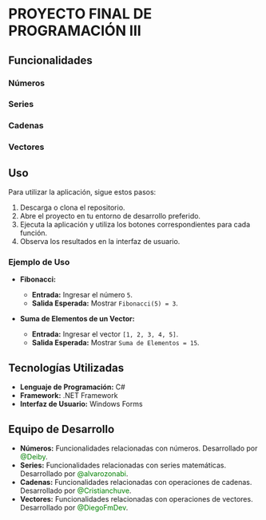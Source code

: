 # PROYECTO FINAL DE PROGRAMACIÓN III

## Funcionalidades

### Números

### Series
 
### Cadenas

### Vectores


## Uso

Para utilizar la aplicación, sigue estos pasos:

1. Descarga o clona el repositorio.
2. Abre el proyecto en tu entorno de desarrollo preferido.
3. Ejecuta la aplicación y utiliza los botones correspondientes para cada función.
4. Observa los resultados en la interfaz de usuario.

### Ejemplo de Uso

- **Fibonacci:**
  - **Entrada:** Ingresar el número `5`.
  - **Salida Esperada:** Mostrar `Fibonacci(5) = 3`.

- **Suma de Elementos de un Vector:**
  - **Entrada:** Ingresar el vector `[1, 2, 3, 4, 5]`.
  - **Salida Esperada:** Mostrar `Suma de Elementos = 15`.

## Tecnologías Utilizadas

- **Lenguaje de Programación:** C#
- **Framework:** .NET Framework
- **Interfaz de Usuario:** Windows Forms

## Equipo de Desarrollo

- **Números:** Funcionalidades relacionadas con números. Desarrollado por <span style="color: green;">@Deiby</span>.
- **Series:** Funcionalidades relacionadas con series matemáticas. Desarrollado por <span style="color: green;">@alvarozonabi</span>.
- **Cadenas:** Funcionalidades relacionadas con operaciones de cadenas. Desarrollado por <span style="color: green;">@Cristianchuve</span>.
- **Vectores:** Funcionalidades relacionadas con operaciones de vectores. Desarrollado por <span style="color: green;">@DiegoFmDev</span>.
 

